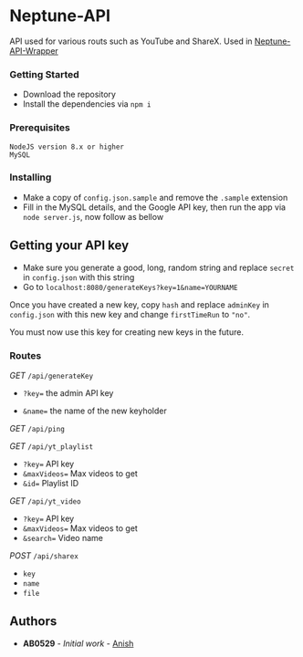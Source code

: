# Neptune-API

API used for various routs such as YouTube and ShareX. Used in [Neptune-API-Wrapper](https://www.npmjs.com/package/neptune-api-wrapper)

### Getting Started

* Download the repository
* Install the dependencies via `npm i`

### Prerequisites

```
NodeJS version 8.x or higher
MySQL
```

### Installing


* Make a copy of `config.json.sample` and remove the `.sample` extension
* Fill in the MySQL details, and the Google API key, then run the app via `node server.js`, now follow as bellow

## Getting your API key
* Make sure you generate a good, long, random string and replace `secret` in `config.json` with this string
* Go to `localhost:8080/generateKeys?key=1&name=YOURNAME`


Once you have created a new key, copy `hash` and replace `adminKey` in `config.json` with this new key and change `firstTimeRun` to `"no"`.

You must now use this key for creating new keys in the future.

### Routes

*GET* `/api/generateKey`


* `?key=` the admin API key

* `&name=` the name of the new keyholder



*GET* `/api/ping`

*GET* `/api/yt_playlist`

* `?key=` API key
* `&maxVideos=` Max videos to get
* `&id=` Playlist ID

*GET* `/api/yt_video`

* `?key=` API key
* `&maxVideos=` Max videos to get
* `&search=` Video name

*POST* `/api/sharex`
* `key`
* `name`
* `file`

## Authors

* **AB0529** - *Initial work* - [Anish](https://github.com/MoistSenpai)

